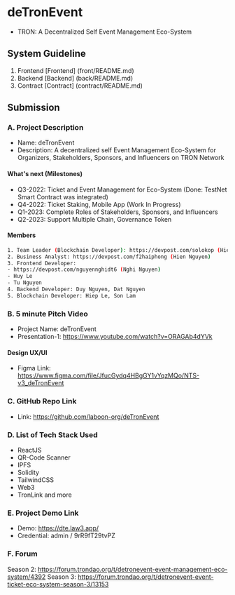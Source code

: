 # deTronEvent

- TRON: A Decentralized Self Event Management Eco-System

## System Guideline

1. Frontend [Frontend] (front/README.md)
2. Backend [Backend] (back/README.md)
3. Contract [Contract] (contract/README.md)

## Submission

### A. Project Description

- Name: deTronEvent
- Description: A decentralized self Event Management Eco-System for Organizers, Stakeholders, Sponsors, and Influencers on TRON Network

#### What's next (Milestones)

- Q3-2022: Ticket and Event Management for Eco-System (Done: TestNet Smart Contract was integrated)
- Q4-2022: Ticket Staking, Mobile App (Work In Progress)
- Q1-2023: Complete Roles of Stakeholders, Sponsors, and Influencers
- Q2-2023: Support Multiple Chain, Governance Token

#### Members

```sh
1. Team Leader (Blockchain Developer): https://devpost.com/solokop (Hiep Le)
2. Business Analyst: https://devpost.com/f2haiphong (Hien Nguyen)
3. Frontend Developer:
- https://devpost.com/nguyennghidt6 (Nghi Nguyen)
- Huy Le
- Tu Nguyen
4. Backend Developer: Duy Nguyen, Dat Nguyen
5. Blockchain Developer: Hiep Le, Son Lam
```

### B. 5 minute Pitch Video

- Project Name: deTronEvent
- Presentation-1: https://www.youtube.com/watch?v=ORAGAb4dYVk

#### Design UX/UI

- Figma Link: https://www.figma.com/file/JfucGydq4HBgGY1vYqzMQo/NTS-v3_deTronEvent

### C. GitHub Repo Link

- Link: https://github.com/laboon-org/deTronEvent

### D. List of Tech Stack Used

- ReactJS
- QR-Code Scanner
- IPFS
- Solidity
- TailwindCSS
- Web3
- TronLink and more

### E. Project Demo Link

- Demo: https://dte.law3.app/
- Credential: admin / 9rR9fT29tvPZ


### F. Forum

Season 2: https://forum.trondao.org/t/detronevent-event-management-eco-system/4392
Season 3: https://forum.trondao.org/t/detronevent-event-ticket-eco-system-season-3/13153